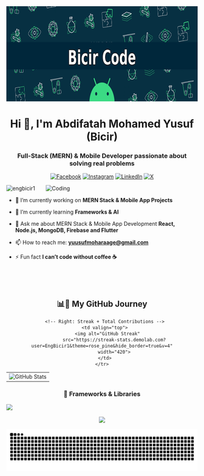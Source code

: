 <img align="" height="250"  alt="Coding" src="/Assets/banner_bicir.gif">

<h1 align="center">Hi 👋, I'm Abdifatah Mohamed Yusuf (Bicir)</h1>
<h3 align="center">Full-Stack (MERN) & Mobile Developer passionate about solving real problems</h3>
<div align="center">

[![Facebook](https://img.shields.io/badge/Facebook-%231877F2.svg?logo=Facebook&logoColor=white)](https://fb.com/engbicir.so1) 
[![Instagram](https://img.shields.io/badge/Instagram-%23E4405F.svg?logo=Instagram&logoColor=white)](https://instagram.com/engbicir1) 
[![LinkedIn](https://img.shields.io/badge/LinkedIn-%230077B5.svg?logo=linkedin&logoColor=white)](https://so.linkedin.com/in/abdifitaah-mohamed-59b6052b9) 
[![X](https://img.shields.io/badge/Twitter-%231DA1F2.svg?logo=twitter&logoColor=white)](https://twitter.com/engabdifitah23)

</div>

<img align="right" alt="Coding" width="400" src="https://cdn.dribbble.com/users/1162077/screenshots/3848914/programmer.gif">


<p align="left"> <img src="https://komarev.com/ghpvc/?username=engbicir1&label=Profile%20views&color=0e75b6&style=flat" alt="engbicir1" /> </p>

- 🔭 I’m currently working on **MERN Stack & Mobile App Projects**

- 🌱 I’m currently learning **Frameworks & AI**

- 💬 Ask me about MERN Stack & Mobile App Development **React, Node.js, MongoDB, Firebase and Flutter**

- 📫 How to reach me: **yuusufmoharaage@gmail.com**

- ⚡ Fun fact **I can’t code without coffee ☕**
<br>
<br>
<br>

<h2 align="center">📊🚀 My GitHub Journey</h2>
<div align="center">

  <!-- Container for both Stats and Streak -->
  <table>
    <tr>
      <!-- Left: GitHub Stats -->
      <td valign="top">
        <img alt="GitHub Stats"
             src="https://github-readme-stats.vercel.app/api?username=EngBicir1&show_icons=true&count_private=true&hide_border=true&theme=rose_pine&v=4"
             width="420">
      </td>

      <!-- Right: Streak + Total Contributions -->
      <td valign="top">
        <img alt="GitHub Streak"
             src="https://streak-stats.demolab.com?user=EngBicir1&theme=rose_pine&hide_border=true&v=4"
             width="420">
      </td>
    </tr>
  </table>

</div>


<!-- Tech Stack -->
<h3 align="center">🚀 Frameworks & Libraries</h3>

<p align="left">
  <!-- Row 1 -->
  <img src="https://skillicons.dev/icons?i=react,next,redux,angular,vue,bootstrap,tailwind,flutter,reactnative&theme=dark" />
</p>
<p align="center">
  <!-- Row 2 -->
  <img src="https://skillicons.dev/icons?i=django,spring,laravel,dotnet,nestjs,express,nodejs,tensorflow,pytorch&theme=dark" />
</p>

![Snake animation](https://github.com/EngBicir1/EngBicir1/blob/output/github-snake.svg)
